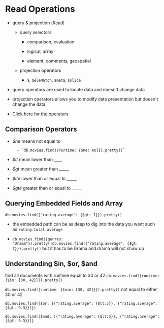 # Read Operations
- query & projection (Read)

    - query selectors

        - comparison, evaluation

        - logical, array

        - element, comments, geospatial

    - projection operators

        - `$`, `$eleMatch`, `$meta`, `$slice`

- query operators are used to locate data and doesn't change data

- projection operators allows you to modify data presentation but doesn't change the data

- [Click here for the operators](https://docs.mongodb.com/manual/reference/operator/query/)

## Comparison Operators
- *$ne* means not equal to

        - `db.movies.find({runtime: {$ne: 60}}).pretty()`

- *$lt* mean lower than ____

- *$gt* mean greater than _____

- *$lte* lower than or equal to _____

- *$gte* greater than or equal to _____

## Querying Embedded Fields and Array

`db.movies.find({"rating.average": {$gt: 7}}).pretty()`

- the embedded path can be as deep to dig into the data you want such as `rating.total.average`

- `db.movies.find({genres: "Drama"}).pretty()db.movies.find({"rating.average": {$gt: 7}}).pretty()`  but it has to be Drama and drama will not show up


## Understanding $in, $or, $and
find all documents with runtime equal to 30 or 42 `db.movies.find({runtime: {$in: [30, 42]}}).pretty()`

`db.movies.find({runtime: {$nin: [30, 42]}}).pretty()` not equal to either 30 or 42

`db.movies.find({$or: [{"rating.average": {$lt:5}}, {"rating.average": {$gt: 9.3}}]})`

`db.movies.find({$and: [{"rating.average": {$lt:5}}, {"rating.average": {$gt: 9.3}}]}`

